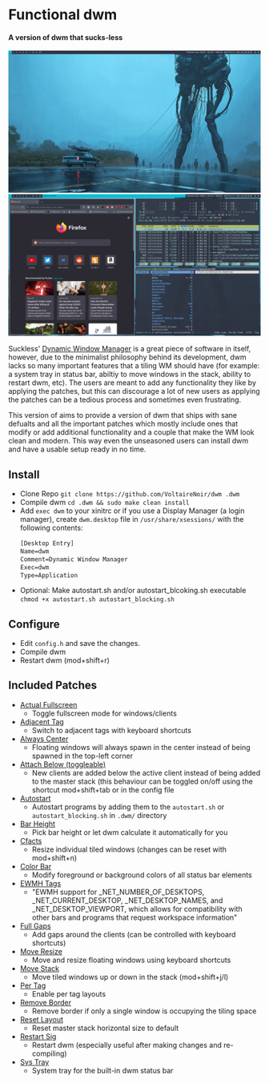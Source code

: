 # Functional dwm
#### A version of dwm that sucks-less

![](https://github.com/VoltaireNoir/dwm/blob/main/screenshots/1.png)
![](https://github.com/VoltaireNoir/dwm/blob/main/screenshots/2.png)

Suckless' [Dynamic Window Manager](https://dwm.suckless.org/) is a great piece of software in itself, however, due to the minimalist philosophy behind its development, dwm lacks so many important features that a tiling WM should have (for example: a system tray in status bar, abiltiy to move windows in the stack, ability to restart dwm, etc). The users are meant to add any functionality they like by applying the patches, but this can discourage a lot of new users as applying the patches can be a tedious process and sometimes even frustrating.

This version of aims to provide a version of dwm that ships with sane defualts and all the important patches which mostly include ones that modify or add additional functionality and a couple that make the WM look clean and modern. This way even the unseasoned users can install dwm and have a usable setup ready in no time.

## Install
- Clone Repo
`git clone https://github.com/VoltaireNoir/dwm .dwm`
- Compile dwm
`cd .dwm && sudo make clean install`
- Add `exec dwm` to your xinitrc or if you use a Display Manager (a login manager), create `dwm.desktop` file in `/usr/share/xsessions/` with the following contents: 
  ```
  [Desktop Entry]
  Name=dwm
  Comment=Dynamic Window Manager
  Exec=dwm
  Type=Application
  ```
- Optional: Make autostart.sh and/or autostart_blcoking.sh executable `chmod +x autostart.sh autostart_blocking.sh`

## Configure
- Edit `config.h` and save the changes.
- Compile dwm
- Restart dwm (mod+shift+r)

## Included Patches
- [Actual Fullscreen](https://dwm.suckless.org/patches/actualfullscreen/) 
  - Toggle fullscreen mode for windows/clients
- [Adjacent Tag](https://dwm.suckless.org/patches/adjacenttag/) 
  - Switch to adjacent tags with keyboard shortcuts
- [Always Center](https://dwm.suckless.org/patches/alwayscenter/)
  - Floating windows will always spawn in the center instead of being spawned in the top-left corner
- [Attach Below (toggleable)](https://dwm.suckless.org/patches/attachbelow/)
  - New clients are added below the active client instead of being added to the master stack (this behaviour can be toggled on/off using the shortcut mod+shift+tab or in the config file
- [Autostart](https://dwm.suckless.org/patches/autostart/)
  - Autostart programs by adding them to the `autostart.sh` or `autostart_blocking.sh` in `.dwm/` directory
- [Bar Height](https://dwm.suckless.org/patches/bar_height/)
  - Pick bar height or let dwm calculate it automatically for you
- [Cfacts](https://dwm.suckless.org/patches/cfacts/)
  - Resize individual tiled windows (changes can be reset with mod+shift+n)
- [Color Bar](https://dwm.suckless.org/patches/colorbar/)
  - Modify foreground or background colors of all status bar elements
- [EWMH Tags](https://dwm.suckless.org/patches/ewmhtags/)
  - "EWMH support for _NET_NUMBER_OF_DESKTOPS, _NET_CURRENT_DESKTOP, _NET_DESKTOP_NAMES, and _NET_DESKTOP_VIEWPORT, which allows for compatibility with other bars and programs that request workspace information"
- [Full Gaps](https://dwm.suckless.org/patches/fullgaps/)
  - Add gaps around the clients (can be controlled with keyboard shortcuts)
- [Move Resize](https://dwm.suckless.org/patches/moveresize/)
  - Move and resize floating windows using keyboard shortcuts
- [Move Stack](https://dwm.suckless.org/patches/movestack/)
  - Move tiled windows up or down in the stack (mod+shift+j/l)
- [Per Tag](https://dwm.suckless.org/patches/pertag/)
  - Enable per tag layouts
- [Remove Border](https://dwm.suckless.org/patches/removeborder/)
  - Remove border if only a single window is occupying the tiling space
- [Reset Layout](https://dwm.suckless.org/patches/resetlayout/)
  - Reset master stack horizontal size to default
- [Restart Sig](https://dwm.suckless.org/patches/restartsig/)
  - Restart dwm (especially useful after making changes and re-compiling)
- [Sys Tray](https://dwm.suckless.org/patches/systray/)
  - System tray for the built-in dwm status bar
